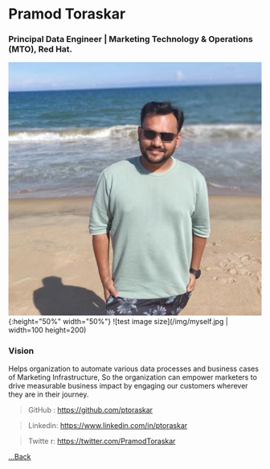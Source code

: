 
# Pramod Toraskar 

### Principal Data Engineer | Marketing Technology & Operations (MTO), Red Hat.

![test image size](/img/myself.jpg){:height="50%" width="50%"}
![test image size](/img/myself.jpg | width=100 height=200)

### Vision

Helps organization to automate various data processes and business cases of Marketing Infrastructure, 
So the organization can empower marketers to drive measurable business impact by engaging our customers wherever 
they are in their journey.

> GitHub  : https://github.com/ptoraskar

> Linkedin: https://www.linkedin.com/in/ptoraskar

> Twitte r: https://twitter.com/PramodToraskar


[...Back](README.md)
